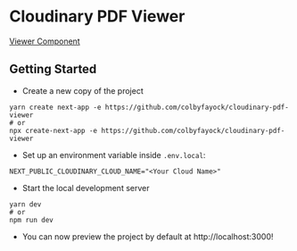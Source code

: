 # Cloudinary PDF Viewer

[Viewer Component](https://github.com/colbyfayock/cloudinary-pdf-viewer/blob/main/src/components/Viewer/Viewer.js)

## Getting Started

* Create a new copy of the project
```
yarn create next-app -e https://github.com/colbyfayock/cloudinary-pdf-viewer
# or
npx create-next-app -e https://github.com/colbyfayock/cloudinary-pdf-viewer
```

* Set up an environment variable inside `.env.local`:
```
NEXT_PUBLIC_CLOUDINARY_CLOUD_NAME="<Your Cloud Name>"
```

* Start the local development server
```
yarn dev
# or
npm run dev
```

* You can now preview the project by default at http://localhost:3000!

